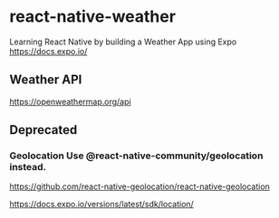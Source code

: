 # react-native-weather

Learning React Native by building a Weather App using Expo https://docs.expo.io/

## Weather API

https://openweathermap.org/api

## Deprecated

### Geolocation Use @react-native-community/geolocation instead.

https://github.com/react-native-geolocation/react-native-geolocation

https://docs.expo.io/versions/latest/sdk/location/
